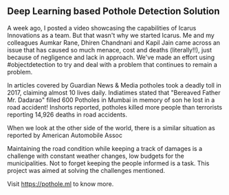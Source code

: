 ## Deep Learning based Pothole Detection Solution

A week ago, I posted a video showcasing the capabilities of Icarus Innovations as a team. But that wasn't why we started Icarus. Me and my colleagues Aumkar Rane, Dhiren Chandnani and Kapil Jain came across an issue that has caused so much menace, cost and deaths (literally!!), just because of negligence and lack in approach. We've made an effort using #objectdetection to try and deal with a problem that continues to remain a problem.

In articles covered by Guardian News & Media potholes took a deadly toll in 2017, claiming almost 10 lives daily. Indiatimes stated that "Bereaved Father Mr. Dadarao" filled 600 Potholes in Mumbai in memory of son he lost in a road accident! Inshorts reported, potholes killed more people than terrorists reporting 14,926 deaths in road accidents.

When we look at the other side of the world, there is a similar situation as reported by American Automobile Assoc

Maintaining the road condition while keeping a track of damages is a challenge with constant weather changes, low budgets for the municipalities. Not to forget keeping the people informed is a task. This project was aimed at solving the challenges mentioned.

Visit https://pothole.ml to know more.
